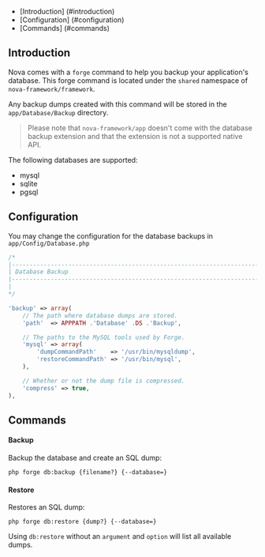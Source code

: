 - [Introduction] (#introduction)
- [Configuration] (#configuration)
- [Commands] (#commands)

<a name="introduction"></a>
## Introduction

Nova comes with a `forge` command to help you backup your application's database. This forge command is located under the `shared` namespace of `nova-framework/framework`. 

Any backup dumps created with this command will be stored in the `app/Database/Backup` directory.

> Please note that `nova-framework/app` doesn't come with the database backup extension and that the extension is not a supported native API.

The following databases are supported:

- mysql
- sqlite
- pgsql

<a name="configuration"></a>
## Configuration

You may change the configuration for the database backups in `app/Config/Database.php`

```php
/*
|--------------------------------------------------------------------------
| Database Backup
|--------------------------------------------------------------------------
|
*/

'backup' => array(
    // The path where database dumps are stored.
    'path'  => APPPATH .'Database' .DS .'Backup',

    // The paths to the MySQL tools used by Forge.
    'mysql' => array(
        'dumpCommandPath'    => '/usr/bin/mysqldump',
        'restoreCommandPath' => '/usr/bin/mysql',
    ),

    // Whether or not the dump file is compressed.
    'compress' => true,
),
```

<a name="commands"></a>
## Commands

#### Backup

Backup the database and create an SQL dump:

```shell
php forge db:backup {filename?} {--database=}
```

#### Restore

Restores an SQL dump:

```shell
php forge db:restore {dump?} {--database=}
```

Using `db:restore` without an `argument` and `option` will list all available dumps.